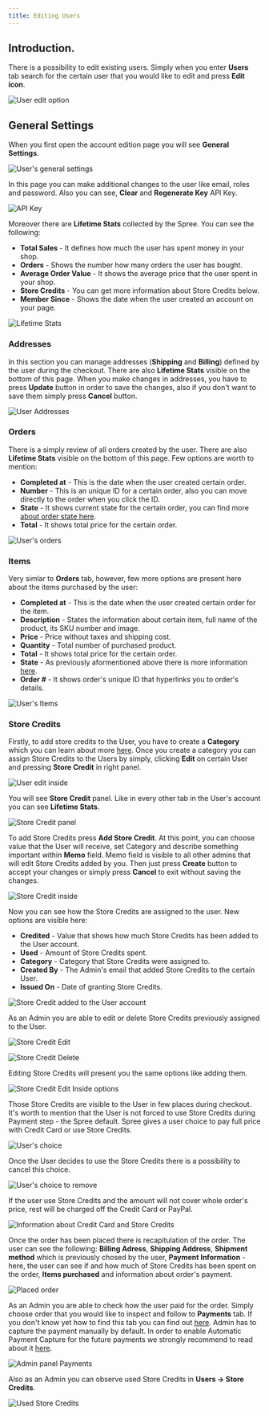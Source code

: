 ```yaml
---
title: Editing Users
---
```


## Introduction.

There is a possibility to edit existing users. Simply when you enter **Users** tab search for the certain user that you would like to edit and press **Edit icon**.

![User edit option](../../../images/user/users/user_edit_option.jpg)

## General Settings

When you first open the account edition page you will see **General Settings**.

![User's general settings](../../../images/user/users/user_edit_inside.jpg)

In this page you can make additional changes to the user like email, roles and password. Also you can see, **Clear** and **Regenerate Key** API Key.

![API Key](../../../images/user/users/user_edit_inside_api.jpg)

Moreover there are **Lifetime Stats** collected by the Spree. You can see the following:

* **Total Sales** - It defines how much the user has spent money in your shop.
* **Orders** - Shows the number how many orders the user has bought.
* **Average Order Value** - It shows the average price that the user spent in your shop.
* **Store Credits** - You can get more information about Store Credits below.
* **Member Since** - Shows the date when the user created an account on your page.

![Lifetime Stats](../../../images/user/users/user_edit_inside_lifetimestats.jpg)

### Addresses

In this section you can manage addresses (**Shipping** and **Billing**) defined by the user during the checkout. There are also **Lifetime Stats** visible on the bottom of this page.
When you make changes in addresses, you have to press **Update** button in order to save the changes, also if you don't want to save them simply press **Cancel** button.

![User Addresses](../../../images/user/users/user_edit_inside_address.jpg)

### Orders

There is a simply review of all orders created by the user. There are also **Lifetime Stats** visible on the bottom of this page. Few options are worth to mention:

* **Completed at** - This is the date when the user created certain order.
* **Number** - This is an unique ID for a certain order, also you can move directly to the order when you click the ID.
* **State** - It shows current state for the certain order, you can find more [about order state here](order_states).
* **Total** - It shows total price for the certain order.

![User's orders](../../../images/user/users/user_edit_orders.jpg)

### Items

Very simlar to **Orders** tab, however, few more options are present here about the items purchased by the user:

* **Completed at** - This is the date when the user created certain order for the item.
* **Description** - States the information about certain item, full name of the product, its SKU number and image.
* **Price** - Price without taxes and shipping cost.
* **Quantity** - Total number of purchased product.
* **Total** - It shows total price for the certain order.
* **State** - As previously aformentioned above there is more information [here](order_states).
* **Order #** - It shows order's unique ID that hyperlinks you to order's details.

![User's Items](../../../images/user/users/user_edit_inside_items.jpg)

### Store Credits

Firstly, to add store credits to the User, you have to create a **Category** which you can learn about more [here](configuring_store_credit_categories).
Once you create a category you can assign Store Credits to the Users by simply, clicking **Edit** on certain User and pressing **Store Credit** in right panel.

![User edit inside](../../../images/user/users/store_credit_user_add.jpg)

You will see **Store Credit** panel. Like in every other tab in the User's account you can see **Lifetime Stats**.

![Store Credit panel](../../../images/user/users/store_credit_user.jpg)

To add Store Credits press **Add Store Credit**. At this point, you can choose value that the User will receive, set Category and describe something important within **Memo** field. Memo field is visible to all other admins that will edit Store Credits added by you. Then just press **Create** button to accept your changes or simply press **Cancel** to exit without saving the changes.

![Store Credit inside](../../../images/user/users/store_credit_user_new.jpg)

Now you can see how the Store Credits are assigned to the user. New options are visible here:

* **Credited** - Value that shows how much Store Credits has been added to the User account.
* **Used** - Amount of Store Credits spent.
* **Category** - Category that Store Credits were assigned to.
* **Created By** - The Admin's email that added Store Credits to the certain User.
* **Issued On** - Date of granting Store Credits.

![Store Credit added to the User account](../../../images/user/users/store_credit_user_added.jpg)

As an Admin you are able to edit or delete Store Credits previously assigned to the User.

![Store Credit Edit](../../../images/user/users/store_credit_user_added_edit.jpg)

![Store Credit Delete](../../../images/user/users/store_credit_user_added_delete.jpg)

Editing Store Credits will present you the same options like adding them.

![Store Credit Edit Inside options](../../../images/user/users/store_credit_user_added_edit_inside.jpg)

Those Store Credits are visible to the User in few places during checkout. It's worth to mention that the User is not forced to use Store Credits during Payment step - the Spree default. Spree gives a user choice to pay full price with Credit Card or use Store Credits.

![User's choice](../../../images/user/users/store_credit_front_apply.jpg)

Once the User decides to use the Store Credits there is a possibility to cancel this choice.

![User's choice to remove](../../../images/user/users/store_credit_front_applied.jpg)

If the user use Store Credits and the amount will not cover whole order's price, rest will be charged off the Credit Card or PayPal.

![Information about Credit Card and Store Credits](../../../images/user/users/store_credit_front_confirm.jpg)

Once the order has been placed there is recapitulation of the order. The user can see the following: **Billing Adress**, **Shipping Address**, **Shipment method** which is previously chosed by the user, **Payment Information** - here, the user can see if and how much of Store Credits has been spent on the order, **Items purchased** and information about order's payment.

![Placed order](../../../images/user/users/store_credit_front_placed_order.jpg)

As an Admin you are able to check how the user paid for the order. Simply choose order that you would like to inspect and follow to **Payments** tab. If you don't know yet how to find this tab you can find out [here](entering_orders). Admin has to capture the payment manually by default. In order to enable Automatic Payment Capture for the future payments we strongly recommend to read about it [here](payment_methods).

![Admin panel Payments](../../../images/user/users/store_credit_order_paid.jpg)

Also as an Admin you can observe used Store Credits in **Users -> Store Credits**.

![Used Store Credits](../../../images/user/users/store_credit_user_paid.jpg)
